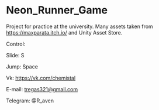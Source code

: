 # Neon_Runner_Game

Project for practice at the university.
Many assets taken from https://maxparata.itch.io/ and Unity Asset Store.

Control:

Slide: S

Jump: Space



Vk: https://vk.com/chemistal

E-mail: tregas321@gmail.com

Telegram: @R_aven
